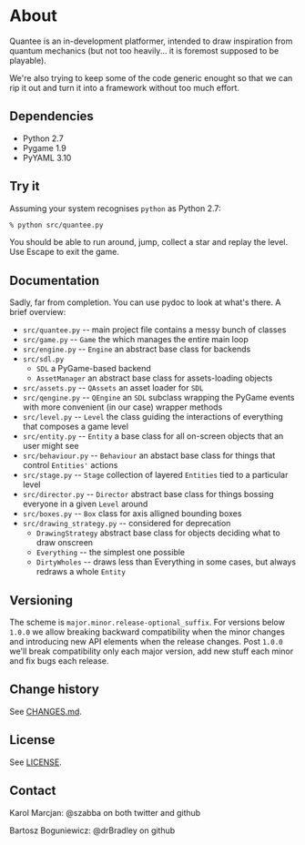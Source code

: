 # About

Quantee is an in-development platformer, intended to draw inspiration
from quantum mechanics (but not too heavily... it is foremost supposed
to be playable).

We're also trying to keep some of the code generic enought so that we
can rip it out and turn it into a framework without too much effort.

## Dependencies

* Python 2.7
* Pygame 1.9
* PyYAML 3.10

## Try it

Assuming your system recognises `python` as Python 2.7:

```bash
% python src/quantee.py
```

You should be able to run around, jump, collect a star and replay the
level. Use Escape to exit the game.

## Documentation

Sadly, far from completion. You can use pydoc to look at what's there. A
brief overview:

* `src/quantee.py` -- main project file contains a messy bunch of
  classes
* `src/game.py` -- `Game` the which manages the entire
  main loop
* `src/engine.py` -- `Engine` an abstract base class for backends
* `src/sdl.py`
  * `SDL` a PyGame-based backend
  * `AssetManager` an abstract base class for assets-loading objects
* `src/assets.py` -- `QAssets` an asset loader for `SDL`
* `src/qengine.py` -- `QEngine` an `SDL` subclass wrapping the PyGame
  events with more convenient (in our case) wrapper methods
* `src/level.py` -- `Level` the class guiding the interactions of
  everything that composes a game level
* `src/entity.py` -- `Entity` a base class for all on-screen objects
  that an user might see
* `src/behaviour.py` -- `Behaviour` an abstact base class for things
  that control `Entities'` actions
* `src/stage.py` -- `Stage` collection of layered `Entities` tied to a
  particular level
* `src/director.py` -- `Director` abstract base class for things bossing
  everyone in a given `Level` around
* `src/boxes.py` -- `Box` class for axis alligned bounding boxes
* `src/drawing_strategy.py` -- considered for deprecation
  * `DrawingStrategy` abstract base class for objects deciding what to
    draw onscreen
  * `Everything` -- the simplest one possible
  * `DirtyWholes` -- draws less than Everything in some cases, but
    always redraws a whole `Entity`

## Versioning

The scheme is `major.minor.release-optional_suffix`. For versions below
`1.0.0` we allow breaking backward compatibility when the minor changes
and introducing new API elements when the release changes. Post `1.0.0`
we'll break compatibility only each major version, add new stuff each
minor and fix bugs each release.

## Change history

See [CHANGES.md](CHANGES.md).

## License

See [LICENSE](LICENSE).

## Contact

Karol Marcjan: @szabba on both twitter and github

Bartosz Boguniewicz: @drBradley on github

